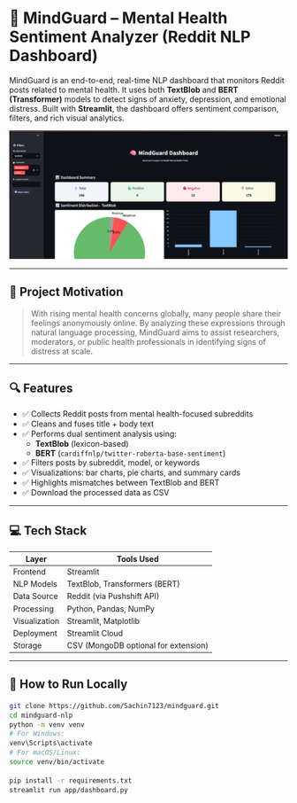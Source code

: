 # 🧠 MindGuard – Mental Health Sentiment Analyzer (Reddit NLP Dashboard)

MindGuard is an end-to-end, real-time NLP dashboard that monitors Reddit posts related to mental health. It uses both **TextBlob** and **BERT (Transformer)** models to detect signs of anxiety, depression, and emotional distress. Built with **Streamlit**, the dashboard offers sentiment comparison, filters, and rich visual analytics.

![MindGuard Dashboard](./screenshot/sc-1.png)

---

## 🧠 Project Motivation

> With rising mental health concerns globally, many people share their feelings anonymously online. By analyzing these expressions through natural language processing, MindGuard aims to assist researchers, moderators, or public health professionals in identifying signs of distress at scale.

---

## 🔍 Features

- ✅ Collects Reddit posts from mental health-focused subreddits
- ✅ Cleans and fuses title + body text
- ✅ Performs dual sentiment analysis using:
  - **TextBlob** (lexicon-based)
  - **BERT** (`cardiffnlp/twitter-roberta-base-sentiment`)
- ✅ Filters posts by subreddit, model, or keywords
- ✅ Visualizations: bar charts, pie charts, and summary cards
- ✅ Highlights mismatches between TextBlob and BERT
- ✅ Download the processed data as CSV

---

## 💻 Tech Stack

| Layer         | Tools Used                           |
| ------------- | ------------------------------------ |
| Frontend      | Streamlit                            |
| NLP Models    | TextBlob, Transformers (BERT)        |
| Data Source   | Reddit (via Pushshift API)           |
| Processing    | Python, Pandas, NumPy                |
| Visualization | Streamlit, Matplotlib                |
| Deployment    | Streamlit Cloud                      |
| Storage       | CSV (MongoDB optional for extension) |

---

## 🧪 How to Run Locally

```bash
git clone https://github.com/Sachin7123/mindguard.git
cd mindguard-nlp
python -m venv venv
# For Windows:
venv\Scripts\activate
# For macOS/Linux:
source venv/bin/activate

pip install -r requirements.txt
streamlit run app/dashboard.py
```

